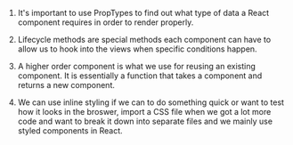 1. It's important to use PropTypes to find out what type of data a React component requires in order to render properly.

2. Lifecycle methods are special methods each component can have to allow us to hook into the views when specific conditions happen.

3. A higher order component is what we use for reusing an existing component. It is essentially a function that takes a component and returns a new component.

4. We can use inline styling if we can to do something quick or want to test how it looks in the broswer, import a CSS file when we got a lot more code and want to break it down into separate files and we mainly use styled components in React. 
